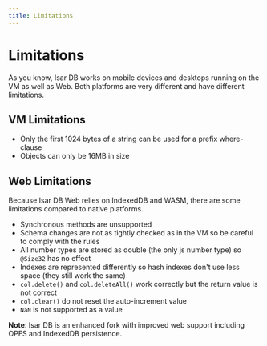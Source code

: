 ```yaml
---
title: Limitations
---
```


# Limitations

As you know, Isar DB works on mobile devices and desktops running on the VM as well as Web. Both platforms are very different and have different limitations.

## VM Limitations

- Only the first 1024 bytes of a string can be used for a prefix where-clause
- Objects can only be 16MB in size

## Web Limitations

Because Isar DB Web relies on IndexedDB and WASM, there are some limitations compared to native platforms.

- Synchronous methods are unsupported
- Schema changes are not as tightly checked as in the VM so be careful to comply with the rules
- All number types are stored as double (the only js number type) so `@Size32` has no effect
- Indexes are represented differently so hash indexes don't use less space (they still work the same)
- `col.delete()` and `col.deleteAll()` work correctly but the return value is not correct
- `col.clear()` do not reset the auto-increment value
- `NaN` is not supported as a value

**Note**: Isar DB is an enhanced fork with improved web support including OPFS and IndexedDB persistence.
